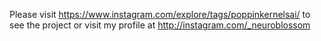 Please visit https://www.instagram.com/explore/tags/poppinkernelsai/ to see the project
or visit my profile at http://instagram.com/_neuroblossom
